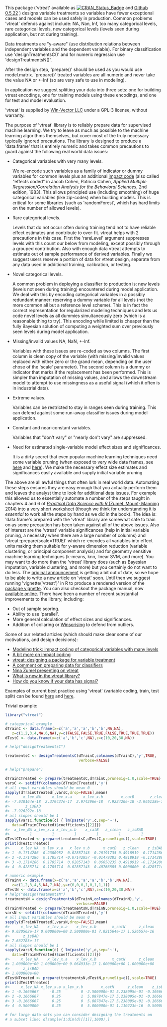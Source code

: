 <!-- README.md is generated from README.Rmd. Please edit that file -->
This package ('vtreat' available as [![CRAN\_Status\_Badge](http://www.r-pkg.org/badges/version/vtreat)](https://cran.r-project.org/package=vtreat) and [Github 0.5.22](https://github.com/WinVector/vtreat) ) designs variable treatments so variables have fewer exceptional cases and models can be used safely in production. Common problems 'vtreat' defends against include: NA, Nan, Inf, too many categorical levels, rare categorical levels, new categorical levels (levels seen during application, but not during training).

Data treatments are "y-aware" (use distribution relations between independent variables and the dependent variable). For binary classification use 'designTreatmentsC()' and for numeric regression use 'designTreatmentsN()'.

After the design step, 'prepare()' should be used as you would use model.matrix. 'prepare()' treated variables are all numeric and never take the value NA or +-Inf (so are very safe to use in modeling).

In application we suggest splitting your data into three sets: one for building vtreat encodings, one for training models using these encodings, and one for test and model evaluation.

'vtreat' is supplied by [Win-Vector LLC](http://www.win-vector.com) under a GPL-3 license, without warranty.

The purpose of 'vtreat' library is to reliably prepare data for supervised machine learning. We try to leave as much as possible to the machine learning algorithms themselves, but cover most of the truly necessary typically ignored precautions. The library is designed to produce a 'data.frame' that is entirely numeric and takes common precautions to guard against the following real world data issues:

-   Categorical variables with very many levels.

    We re-encode such variables as a family of indicator or dummy variables for common levels plus an additional [impact code](http://www.win-vector.com/blog/2012/07/modeling-trick-impact-coding-of-categorical-variables-with-many-levels/) (also called "effects coded" in Jacob Cohen, Patricia Cohen, *Applied Multiple Regression/Correlation Analysis for the Behavioral Sciences*, 2nd edition, 1983). This allows principled use (including smoothing) of huge categorical variables (like zip-codes) when building models. This is critical for some libraries (such as 'randomForest', which has hard limits on the number of allowed levels).

-   Rare categorical levels.

    Levels that do not occur often during training tend not to have reliable effect estimates and contribute to over-fit. vtreat helps with 2 precautions in this case. First the 'rareLevel' argument suppresses levels with this count our below from modeling, except possibly through a grouped contribution. Also with enough data vtreat attempts to estimate out of sample performance of derived variables. Finally we suggest users reserve a portion of data for vtreat design, separate from any data used in additional training, calibration, or testing.

-   Novel categorical levels.

    A common problem in deploying a classifier to production is: new levels (levels not seen during training) encountered during model application. We deal with this by encoding categorical variables in a possibly redundant manner: reserving a dummy variable for all levels (not the more common all but a reference level scheme). This is in fact the correct representation for regularized modeling techniques and lets us code novel levels as all dummies simultaneously zero (which is a reasonable thing to try). This encoding while limited is cheaper than the fully Bayesian solution of computing a weighted sum over previously seen levels during model application.

-   Missing/invalid values NA, NaN, +-Inf.

    Variables with these issues are re-coded as two columns. The first column is clean copy of the variable (with missing/invalid values replaced with either zero or the grand mean, depending on the user chose of the 'scale' parameter). The second column is a dummy or indicator that marks if the replacement has been performed. This is simpler than imputation of missing values, and allows the downstream model to attempt to use missingness as a useful signal (which it often is in industrial data).

-   Extreme values.

    Variables can be restricted to stay in ranges seen during training. This can defend against some run-away classifier issues during model application.

-   Constant and near-constant variables.

    Variables that "don't vary" or "nearly don't vary" are suppressed.

-   Need for estimated single-variable model effect sizes and significances.

    It is a dirty secret that even popular machine learning techniques need some variable pruning (when exposed to very wide data frames, see [here](http://www.win-vector.com/blog/2014/02/bad-bayes-an-example-of-why-you-need-hold-out-testing/) and [here](https://www.youtube.com/watch?v=X_Rn3EOEjGE)). We make the necessary effect size estimates and significances easily available and supply initial variable pruning.

The above are all awful things that often lurk in real world data. Automating these steps ensures they are easy enough that you actually perform them and leaves the analyst time to look for additional data issues. For example this allowed us to essentially automate a number of the steps taught in chapters 4 and 6 of [*Practical Data Science with R* (Zumel, Mount; Manning 2014)](http://practicaldatascience.com/) into a [very short worksheet](http://winvector.github.io/KDD2009/KDD2009RF.html) (though we think for understanding it is *essential* to work all the steps by hand as we did in the book). The idea is: 'data.frame's prepared with the 'vtreat' library are somewhat safe to train on as some precaution has been taken against all of the above issues. Also of interest are the 'vtreat' variable significances (help in initial variable pruning, a necessity when there are a large number of columns) and 'vtreat::prepare(scale=TRUE)' which re-encodes all variables into effect units making them suitable for y-aware dimension reduction (variable clustering, or principal component analysis) and for geometry sensitive machine learning techniques (k-means, knn, linear SVM, and more). You may want to do more than the 'vtreat' library does (such as Bayesian imputation, variable clustering, and more) but you certainly do not want to do less. The [original announcement](http://www.win-vector.com/blog/2014/08/vtreat-designing-a-package-for-variable-treatment/) is getting a bit out of date, so we hope to be able to write a new article on 'vtreat' soon. Until then we suggest running 'vignette('vtreat')' in R to produce a rendered version of the [package vignette](https://cran.r-project.org/web/packages/vtreat/vignettes/vtreat.html). You can also checkout the package manual, now [available online](https://cran.r-project.org/web/packages/vtreat/vtreat.pdf). There have been a number of recent substantial improvements to the library, including:

-   Out of sample scoring.
-   Ability to use 'parallel'.
-   More general calculation of effect sizes and significances.
-   Addition of collaring or [Winsorising](https://en.wikipedia.org/wiki/Winsorising) to defend from outliers.

Some of our related articles (which should make clear some of our motivations, and design decisions):

-   [Modeling trick: impact coding of categorical variables with many levels](http://www.win-vector.com/blog/2012/07/modeling-trick-impact-coding-of-categorical-variables-with-many-levels/)
-   [A bit more on impact coding](http://www.win-vector.com/blog/2012/08/a-bit-more-on-impact-coding/)
-   [vtreat: designing a package for variable treatment](http://www.win-vector.com/blog/2014/08/vtreat-designing-a-package-for-variable-treatment/)
-   [A comment on preparing data for classifiers](http://www.win-vector.com/blog/2014/12/a-comment-on-preparing-data-for-classifiers/)
-   [Nina Zumel presenting on vtreat](http://www.slideshare.net/ChesterChen/vtreat)
-   [What is new in the vtreat library?](http://www.win-vector.com/blog/2015/05/what-is-new-in-the-vtreat-library/)
-   [How do you know if your data has signal?](http://www.win-vector.com/blog/2015/08/how-do-you-know-if-your-data-has-signal/)

Examples of current best practice using 'vtreat' (variable coding, train, test split) can be found [here](http://winvector.github.io/vtreat/Overfit.html) and [here](http://winvector.github.io/KDD2009/KDD2009RF.html).

Trivial example:

``` r
library("vtreat")

# categorical example
dTrainC <- data.frame(x=c('a','a','a','b','b',NA,NA),
   z=c(1,2,3,4,NA,6,NA),y=c(FALSE,FALSE,TRUE,FALSE,TRUE,TRUE,TRUE))
dTestC <- data.frame(x=c('a','b','c',NA),z=c(10,20,30,NA))

# help("designTreatmentsC")

treatmentsC <- designTreatmentsC(dTrainC,colnames(dTrainC),'y',TRUE,
                                 verbose=FALSE)

# help("prepare")

dTrainCTreated <- prepare(treatmentsC,dTrainC,pruneSig=1.0,scale=TRUE)
varsC <- setdiff(colnames(dTrainCTreated),'y')
# all input variables should be mean 0
sapply(dTrainCTreated[,varsC,drop=FALSE],mean)
#>      x_lev_NA     x_lev_x.a     x_lev_x.b        x_catB       z_clean 
#> -7.930164e-18  2.379437e-17  2.974296e-18  7.922420e-18 -3.965138e-17 
#>       z_isBAD 
#> -7.926292e-18
# all slopes should be 1
sapply(varsC,function(c) { lm(paste('y',c,sep='~'),
   data=dTrainCTreated)$coefficients[[2]]})
#>  x_lev_NA x_lev_x.a x_lev_x.b    x_catB   z_clean   z_isBAD 
#>         1         1         1         1         1         1
dTestCTreated <- prepare(treatmentsC,dTestC,pruneSig=c(),scale=TRUE)
print(dTestCTreated)
#>     x_lev_NA  x_lev_x.a   x_lev_x.b      x_catB   z_clean    z_isBAD
#> 1 -0.1714286 -0.2380952  0.02857143 -0.26191735 0.4918919 -0.1714286
#> 2 -0.1714286  0.1785714 -0.07142857 -0.01479283 0.4918919 -0.1714286
#> 3 -0.1714286  0.1785714  0.02857143  0.06658235 0.4918919 -0.1714286
#> 4  0.4285714  0.1785714  0.02857143  0.40766885 0.0000000  0.4285714
```

``` r
# numeric example
dTrainN <- data.frame(x=c('a','a','a','a','b','b',NA,NA),
   z=c(1,2,3,4,5,NA,7,NA),y=c(0,0,0,1,0,1,1,1))
dTestN <- data.frame(x=c('a','b','c',NA),z=c(10,20,30,NA))
# help("designTreatmentsN")
treatmentsN = designTreatmentsN(dTrainN,colnames(dTrainN),'y',
                                verbose=FALSE)
dTrainNTreated <- prepare(treatmentsN,dTrainN,pruneSig=1.0,scale=TRUE)
varsN <- setdiff(colnames(dTrainNTreated),'y')
# all input variables should be mean 0
sapply(dTrainNTreated[,varsN,drop=FALSE],mean) 
#>     x_lev_NA    x_lev_x.a    x_lev_x.b       x_catN      z_clean 
#> 9.020562e-17 0.000000e+00 2.500000e-01 7.021564e-17 1.526557e-16 
#>      z_isBAD 
#> 7.632783e-17
# all slopes should be 1
sapply(varsN,function(c) { lm(paste('y',c,sep='~'),
   data=dTrainNTreated)$coefficients[[2]]}) 
#>     x_lev_NA    x_lev_x.a    x_lev_x.b       x_catN      z_clean 
#> 1.000000e+00 1.000000e+00 9.064933e-17 1.000000e+00 1.000000e+00 
#>      z_isBAD 
#> 1.000000e+00
dTestNTreated <- prepare(treatmentsN,dTestN,pruneSig=c(),scale=TRUE)
print(dTestNTreated)
#>     x_lev_NA x_lev_x.a x_lev_x.b        x_catN      z_clean    z_isBAD
#> 1 -0.1666667     -0.25         0 -2.500000e-01 5.238095e-01 -0.1666667
#> 2 -0.1666667      0.25         1  5.887847e-17 5.238095e-01 -0.1666667
#> 3 -0.1666667      0.25         0  5.887847e-17 5.238095e-01 -0.1666667
#> 4  0.5000000      0.25         0  5.000000e-01 1.110223e-16  0.5000000

# for large data sets you can consider designing the treatments on 
# a subset like: d[sample(1:dim(d)[[1]],1000),]
```
